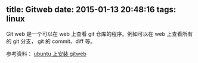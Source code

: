 ﻿title: Gitweb
date: 2015-01-13 20:48:16
tags: linux
---

Git web 是一个可以在 web 上查看 git 仓库的程序。例如可以在 web 上查看所有的 git 分支， git 的 commit、diff 等。

参考资料： [ubuntu 上安装 gitweb](http://www.cnblogs.com/wanghongmei/archive/2011/06/22/2087391.html)


